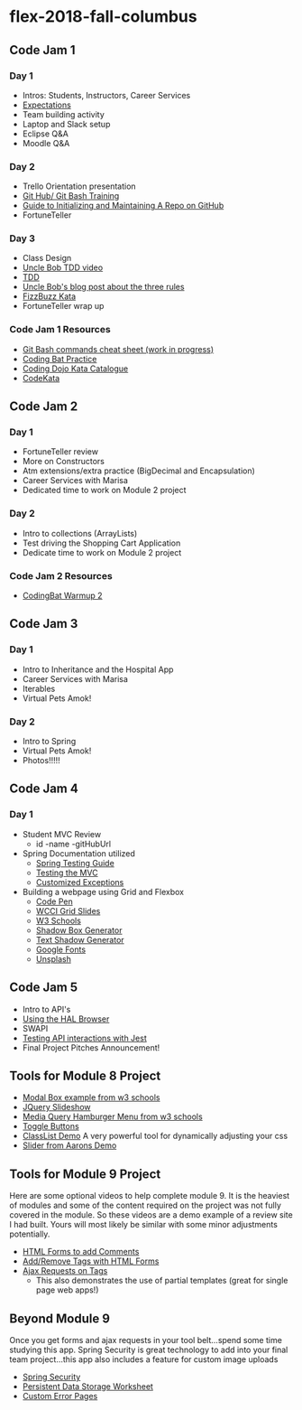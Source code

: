 # flex-2018-fall-columbus

## Code Jam 1

### Day 1
- Intros: Students, Instructors, Career Services
- [Expectations](expectations.md)
- Team building activity
- Laptop and Slack setup
- Eclipse Q&A
- Moodle Q&A


### Day 2
- Trello Orientation presentation
- [Git Hub/ Git Bash Training](https://github.com/jlord/git-it-electron)
- [Guide to Initializing and Maintaining A Repo on GitHub](https://wecancodeit.github.io/java-resources/git/managing-your-repo/)
- FortuneTeller

### Day 3
- Class Design
- [Uncle Bob TDD video](https://cleancoders.com/episode/clean-code-episode-1/show)
- [TDD](https://wecancodeit.github.io/java-slides/testing/tdd-intro/#/)
- [Uncle Bob's blog post about the three rules](http://butunclebob.com/ArticleS.UncleBob.TheThreeRulesOfTdd)
- [FizzBuzz Kata](https://wecancodeit.github.io/java-exercises/fundamentals-practice-problems/fizz-buzz/)
- FortuneTeller wrap up

### Code Jam 1 Resources
- [Git Bash commands cheat sheet (work in progress)](https://wecancodeit.github.io/java-resources/bash/)
- [Coding Bat Practice](http://codingbat.com/java/Warmup-1)
- [Coding Dojo Kata Catalogue](http://codingdojo.org/KataCatalogue/)
- [CodeKata](http://codekata.com/)


## Code Jam 2

### Day 1
- FortuneTeller review
- More on Constructors
- Atm extensions/extra practice (BigDecimal and Encapsulation)
- Career Services with Marisa
- Dedicated time to work on Module 2 project

### Day 2
- Intro to collections (ArrayLists)
- Test driving the Shopping Cart Application
- Dedicate time to work on Module 2 project

### Code Jam 2 Resources
- [CodingBat Warmup 2](http://codingbat.com/java/Warmup-2)

## Code Jam 3

### Day 1
- Intro to Inheritance and the Hospital App
- Career Services with Marisa
- Iterables
- Virtual Pets Amok!

### Day 2
- Intro to Spring
- Virtual Pets Amok!
- Photos!!!!!


## Code Jam 4

### Day 1
- Student MVC Review
  - id
  -name
  -gitHubUrl
- Spring Documentation utilized
  - [Spring Testing Guide](https://spring.io/guides/gs/testing-web/)
  - [Testing the MVC](https://www.petrikainulainen.net/programming/spring-framework/unit-testing-of-spring-mvc-controllers-normal-controllers/)
  - [Customized Exceptions](https://www.baeldung.com/spring-response-status-exception)
- Building a webpage using Grid and Flexbox
  - [Code Pen](https://codepen.io/)
  - [WCCI Grid Slides](https://wecancodeit.github.io/java-slides/frontend/css-grid/#/)
  - [W3 Schools](https://www.w3schools.com/)
  - [Shadow Box Generator](https://www.cssmatic.com/box-shadow)
  - [Text Shadow Generator](https://css3gen.com/text-shadow/)
  - [Google Fonts](https://fonts.google.com/)
  - [Unsplash](https://unsplash.com/)

## Code Jam 5

- Intro to API's
- [Using the HAL Browser](https://www.baeldung.com/spring-rest-hal)
- SWAPI
- [Testing API interactions with Jest](jest.md)
- Final Project Pitches Announcement!


## Tools for Module 8 Project
- [Modal Box example from w3 schools](https://codepen.io/akostrick/pen/dKBQrO)
- [JQuery Slideshow](https://codepen.io/akostrick/pen/RJzEbL)
- [Media Query Hamburger Menu from w3 schools](https://codepen.io/akostrick/pen/vrqvGW)
- [Toggle Buttons](https://codepen.io/akostrick/pen/ERBGwN)
- [ClassList Demo](https://codepen.io/akostrick/pen/dKxoJw) A very powerful tool for dynamically adjusting your css 
- [Slider from Aarons Demo](https://codepen.io/akostrick/pen/qKeGdV)


## Tools for Module 9 Project
Here are some optional videos to help complete module 9. It is the heaviest of modules and some of the content required on the project was not fully covered in the module. So these videos are a demo example of a review site I had built. Yours will most likely be similar with some minor adjustments potentially.
- [HTML Forms to add Comments](https://youtu.be/zHUIy6QNn4Q)
- [Add/Remove Tags with HTML Forms](https://youtu.be/X_OAUhbqauk)
- [Ajax Requests on Tags](https://youtu.be/KCxp74Et7T0) 
    - This also demonstrates the use of partial templates (great for single page web apps!)

## Beyond Module 9 
Once you get forms and ajax requests in your tool belt...spend some time studying this app. Spring Security is great technology to add into your final team project...this app also includes a feature for custom image uploads
- [Spring Security](https://github.com/AlanKostrick/spring-security-with-uploader) 
- [Persistent Data Storage Worksheet](https://wecancodeit.github.io/java-resources/data-access/h2/persistent-storage/)
- [Custom Error Pages](https://www.baeldung.com/spring-boot-custom-error-page)


